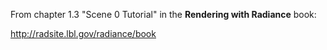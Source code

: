 From chapter 1.3 "Scene 0 Tutorial" in the **Rendering with Radiance**
book:

http://radsite.lbl.gov/radiance/book
